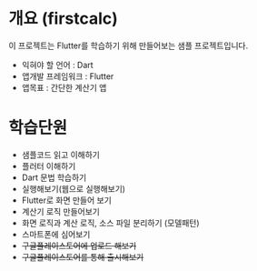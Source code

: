 # 개요 (firstcalc)

이 프로젝트는 Flutter를 학습하기 위해 만들어보는 샘플 프로젝트입니다.

* 익혀야 할 언어 : Dart
* 앱개발 프레임워크 : Flutter
* 앱목표 : 간단한 계산기 앱

# 학습단원

* 샘플코드 읽고 이해하기
* 플러터 이해하기
* Dart 문법 학습하기
* 실행해보기(웹으로 실행해보기)
* Flutter로 화면 만들어 보기
* 계산기 로직 만들어보기
* 화면 로직과 계산 로직, 소스 파일 분리하기 (모델패턴)
* 스마트폰에 심어보기
* ~~구글플레이스토어에 업로드 해보기~~
* ~~구글플레이스토어를 통해 출시해보기~~